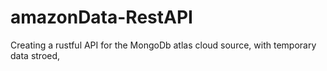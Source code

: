 # amazonData-RestAPI
Creating a rustful API for the MongoDb atlas cloud source, with temporary data stroed, 
